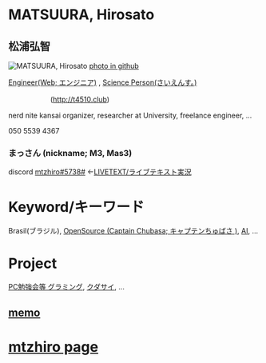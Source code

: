 # MATSUURA, Hirosato

## 松浦弘智

<img src="http://hirosato.info/wp-content/uploads/2018/07/Portrait05.jpg" alt="MATSUURA, Hirosato" />  <a href="https://avatars0.githubusercontent.com/u/12418924?s=400&v=4">photo in github</a>

<a href="http://rck.jp">Engineer(Web; エンジニア)</a> ,   <a href="http://opennotebook.org">Science Person(さいえんす。)</a>

　　　　　　(<a href="http://t4510.club">http://t4510.club</a>)

nerd nite kansai organizer, researcher at University, freelance engineer, ...

  050 5539 4367
  
### まっさん (nickname; M3, Mas3)

discord <a href="https://tiny.cc/chubasadcchannel">mtzhiro#5738#</a> ←<a href="https://tiny.cc/chubasarealtimetext">LIVETEXT/ライブテキスト実況</a>
　　
  
# Keyword/キーワード

Brasil(ブラジル), <a href="https://codetomodachi.hateblo.jp/">OpenSource (Captain Chubasa; キャプテンちゅばさ )</a>, <a href="http://anomalyneo.com/">AI</a>, ...

# Project

<a href="http://gramming.jp">PC勉強会等 グラミング</a>, <a href="http://cudasai.com">クダサイ</a>, ...

## <a href="https://mtzhiro.github.io/a/i18">memo</a> 

# <a href="https://mtzhiro.github.io/indexpage">mtzhiro page</a>
